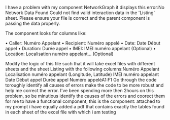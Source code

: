 I have a problem with my component NetworkGraph it displays this error:No Network Data Found
Could not find valid interaction data in the 'Listing' sheet. Please ensure your file is correct and the parent component is passing the data properly.

The component looks for columns like:

• Caller: Numéro Appelant
• Recipient: Numéro appelé
• Date: Date Début appel
• Duration: Durée appel
• IMEI: IMEI numéro appelant (Optional)
• Location: Localisation numéro appelant... (Optional)

Modify the logic of this file such that it will take excel files with different sheets and the sheet Listing with the following columns:Numéro Appelant	Localisation numéro appelant (Longitude, Latitude)	IMEI numéro appelant	Date Début appel	Durée appel	Numéro appeléA1:F1
Go through the code toroughly identify all causes of errors make the code to be more robust and help me correct the error. I've been spending more then 2hours on this problem, so be minutious identify the causes of the errors and coorect them for me to have a functional component, this is the component: 
attached to my prompt i have equally added a pdf that contains exactly the tables found in each sheet of the excel file with which i am testing